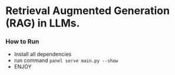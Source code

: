 # Retrieval Augmented Generation (RAG) in LLMs.
### How to Run
- Install all dependencies
- run command ```panel serve main.py --show```
- ENJOY 
